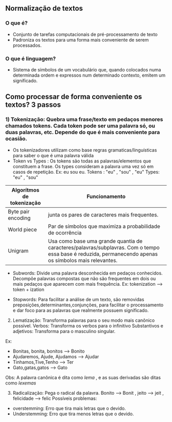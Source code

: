 ## Normalização de textos
### O que é?
- Conjunto de tarefas computacionais de pré-processamento de texto
- Padroniza os textos para uma forma mais conveniente de serem processados.

### O que é linguagem?
- Sistema de símbolos de um vocabulário que, quando colocados numa determinada ordem e expressos num determinado contexto, emitem um significado.

## Como processar de forma conveniente os textos? 3 passos

### 1) Tokenização: Quebra uma frase/texto em pedaços menores chamados tokens. Cada token pode ser uma palavra só, ou duas palavras, etc. Depende do que é mais conveniente para ocasião.
- Os tokenizadores utilizam como base regras gramaticas/linguísticas para saber o que é uma palavra válida
- Token vs Types : Os tokens são todas as palavras/elementos que constituem a frase. Os types consideram a palavra uma vez só em casos de repetição.
Ex: eu sou eu. Tokens : "eu" , "sou" , "eu" Types: "eu" , "sou"

Algorítmos de tokenização | Funcionamento
------------------------- | --------------
Byte pair encoding| junta os pares de caracteres mais frequentes.
World piece| Par de símbolos que maximiza a probabilidade de ocorrência
Unigram| Usa como base uma grande quantia de caracteres/palavras/subplavras. Com o tempo essa base é reduzida, permanecendo apenas os símbolos mais relevantes.

- Subwords: Divide uma palavra desconhecida em pedaços conhecidos. Decompõe palavras compostas que não são frequentes em dois ou mais pedaços que aparecem com mais frequência. 
Ex: tokenization --> token + ization

- Stopwords: Para facilitar a análise de um texto, são removidas preposições,determinantes,conjunções, para facilitar o processamento e dar foco para as palavras que realmente possuem significado.


2) Lematização: Transforma palavras para o seu modo mais canônico possível.
Verbos: Transforma os verbos para o infinitivo
Substantivos e adjetivos: Transforma para o masculino singular.

Ex:
- Bonitas, bonita, bonitos --> Bonito
- Ajudaremos, Ajude, Ajudamos --> Ajudar
- Tinhamos,Tive,Tenho --> Ter
- Gato,gatas,gatos --> Gato

Obs: A palavra canônica é dita como *lema* , e as suas derivadas são ditas como *lexemas*

3) Radicalização: Pega o radical da palavra. Bonito --> Bonit , jeito --> jeit , felicidade --> felic
Possíveis problemas:
- overstemming: Erro que tira mais letras que o devido.
- Understemming: Erro que tira menos letras que o devido.


